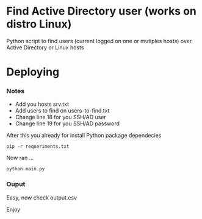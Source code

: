 # Find Active Directory user (works on distro Linux)

Python script to find users (current logged on one or mutiples hosts) over Active Directory or Linux hosts



# Deploying



### Notes


- Add you hosts srv.txt
- Add users to find on users-to-find.txt
- Change line 18 for you SSH/AD user
- Change line 19 for you SSH/AD password


After this you already for install Python package dependecies


```
pip -r requeriments.txt
```

Now ran ...

```
python main.py
```


### Ouput

Easy, now check output.csv


Enjoy